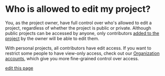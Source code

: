 # Who is allowed to edit my project?

You, as the project owner, have full control over who's allowed to edit a project, regardless of whether the project is public or private. Although public projects can be accessed by anyone, only contributors [added to the project](/faq/how-to-add-contributors.md) by the owner will be able to edit them.

With personal projects, all contributors have edit access. If you want to restrict some people to have view-only access, check out our [Organization accounts](/guides/organizations.md), which give you more fine-grained control over access.

<span class="edit-link"><a href="https://github.com/kumu/docs/blob/master/faq/who-is-allowed-to-edit-my-project.md" target="_blank"><i class="fa fa-github"></i> edit this page</a></span>
